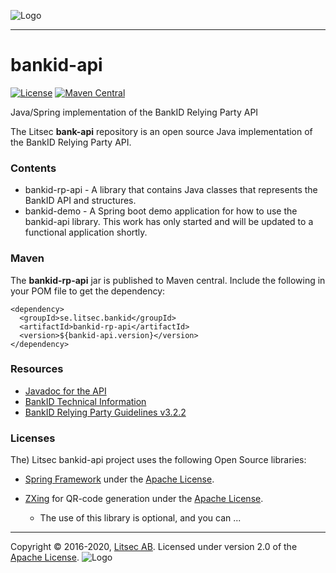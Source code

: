 ![Logo](https://github.com/litsec/eidas-opensaml/blob/master/docs/img/litsec-small.png)

------

# bankid-api

[![License](https://img.shields.io/badge/License-Apache%202.0-blue.svg)](https://opensource.org/licenses/Apache-2.0) [![Maven Central](https://maven-badges.herokuapp.com/maven-central/se.litsec.bankid/bankid-rp-api/badge.svg)](https://maven-badges.herokuapp.com/maven-central/se.litsec.litsec/bankid-rp-api) 

Java/Spring implementation of the BankID Relying Party API

The Litsec **bank-api** repository is an open source Java implementation of the BankID Relying Party API.

### Contents

* bankid-rp-api - A library that contains Java classes that represents the BankID API and structures.
* bankid-demo - A Spring boot demo application for how to use the bankid-api library. This work has only started and will be updated to a functional application shortly.

### Maven

The **bankid-rp-api** jar is published to Maven central. Include the following in your POM file to get the dependency:

```
<dependency>
  <groupId>se.litsec.bankid</groupId>
  <artifactId>bankid-rp-api</artifactId>
  <version>${bankid-api.version}</version>
</dependency>
```

### Resources

* [Javadoc for the API](https://litsec.github.io/bankid-api/javadoc/)
* [BankID Technical Information](https://www.bankid.com/bankid-i-dina-tjanster/rp-info)
* [BankID Relying Party Guidelines v3.2.2](https://www.bankid.com/assets/bankid/rp/bankid-relying-party-guidelines-v3.2.2.pdf)

### Licenses

The) Litsec bankid-api project uses the following Open Source libraries:

* [Spring Framework](https://spring.io/projects/spring-framework) under the [Apache License](https://github.com/spring-projects/spring-framework/blob/master/src/docs/dist/license.txt).

* [ZXing](https://github.com/zxing/zxing) for QR-code generation under the [Apache License](https://github.com/zxing/zxing/blob/master/LICENSE).
	* The use of this library is optional, and you can ...

------

Copyright &copy; 2016-2020, [Litsec AB](http://www.litsec.se). Licensed under version 2.0 of the [Apache License](http://www.apache.org/licenses/LICENSE-2.0).
![Logo](https://github.com/litsec/eidas-opensaml/blob/master/docs/img/litsec-small.png)
